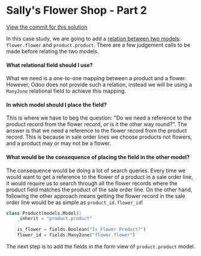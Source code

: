 # Sally's Flower Shop - Part 2

[View the commit for this solution](https://github.com/odoo-ps/psae-btco/commit/bfc90b73ec1030971c4b4350c8ae35f9284b3036)

In this case study, we are going to add a [relation between two models](https://www.odoo.com/documentation/16.0/developer/howtos/backend.html#relations-between-models): `flower.flower` and `product.product`. There are
a few judgement calls to be made before relating the two models.

#### What relational field should I use?

What we need is a one-to-one mapping between a product and a flower. However, Odoo does not provide such a relation,
instead we will be using a `Many2one` relational field to achieve this mapping.

#### In which model should I place the field?

This is where we have to beg the question: "Do we need a reference to the product record from the flower record, or is
it the other way round?". The answer is that we need a reference to the flower record from the product record. This is
because in sale order lines we choose products not flowers, and a product may or may not be a flower.

#### What would be the consequence of placing the field in the other model?

The consequence would be doing a lot of search queries. Every time we would want to get a reference to the flower of a
product in a sale order line, it would require us to search through all the flower records where the product field
matches the product of the sale order line. On the other hand, following the other approach means getting the flower
record in the sale order line would be as simple as `product_id.flower_id`!

```python
class Product(models.Model):
    _inherit = "product.product"

    is_flower = fields.Boolean("Is Flower Product?")
    flower_id = fields.Many2one("flower.flower")
```

<GitHubButton link="https://github.com/odoo-ps/psae-btco/blob/6adc65ac5398ed486c352d4f6dec770467a4f36e/flower_shop/models/product.py#L10"></GitHubButton>

The next step is to add the fields in the form view of `product.product` model.